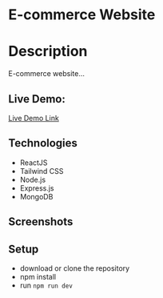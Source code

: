 # E-commerce Website

# Description
E-commerce website...

## Live Demo:
[Live Demo Link](soon)

## Technologies
- ReactJS
- Tailwind CSS
- Node.js
- Express.js
- MongoDB

## Screenshots
<div>
<!--   <img src="src/assets/cineview2.png" alt="dark" style="width:2000px;"/> -->
</div>


## Setup
- download or clone the repository
- npm install
- run `npm run dev`
